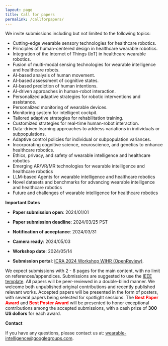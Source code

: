```yaml
---
layout: page
title: Call for papers
permalink: /callforpapers/
---
```


We invite submissions including but not limited to the following topics:

- Cutting-edge wearable sensory technologies for healthcare robotics.
- Principles of human-centered design in healthcare wearable robotics.
- Integration of the Internet of Things (IoT) in healthcare wearable robotics.
- Fusion of multi-modal sensing technologies for wearable intelligence and healthcare robots.
- AI-based analysis of human movement.
- AI-based assessment of cognitive states.
- AI-based prediction of human intentions.
- AI-driven approaches in human-robot interaction.
- Personalized adaptive strategies for robotic interventions and assistance.
- Personalized monitoring of wearable devices.
- Monitoring system for intelligent cockpit.
- Tailored adaptive strategies for rehabilitation training.
- Customized strategies for real-time human-robot interaction.
- Data-driven learning approaches to address variations in individuals or subpopulations.
- Adaptive control policies for individual or subpopulation variances.
- Incorporating cognitive science, neuroscience, and genetics to enhance healthcare robotics.
- Ethics, privacy, and safety of wearable intelligence and healthcare robotics
- Emerging AR/VR/MR technologies for wearable intelligence and healthcare robotics
- LLM-based Agents for wearable intelligence and healthcare robotics
- Novel datasets and benchmarks for advancing wearable intelligence and healthcare robotics
- Future and challenges of wearable intelligence for healthcare robotics


**Important Dates**
- **Paper submission open**: 2024/01/01

- **Paper submission deadline**: 2024/03/25 PST

- **Notification of acceptance**: 2024/03/31

- **Camera ready**: 2024/05/03

- **Workshop date**: 2024/05/14

- **Submission portal**: [ICRA 2024 Workshop WIHR (OpenReview)](https://openreview.net/group?id=IEEE.org/2024/ICRA/Workshop/WIHR).

We expect submissions with 2 - 8 pages for the main content, with no limit on references/appendices. Submissions are suggested to use the [IEEE template](https://ras.papercept.net/conferences/support/support.php). All papers will be peer-reviewed in a double-blind manner. We welcome both unpublished original contributions and recently published relevant works. Accepted papers will be presented in the form of posters, with several papers being selected for spotlight sessions. The <b><font color=red>Best Paper Award</font></b> and <b><font color=red>Best Poster Award</font></b> will be presented to honor exceptional contributions among the accepted submissions, with a cash prize of **300 US dollors** for each award.



**Contact**

If you have any questions, please contact us at: wearable-intelligence@googlegroups.com.

